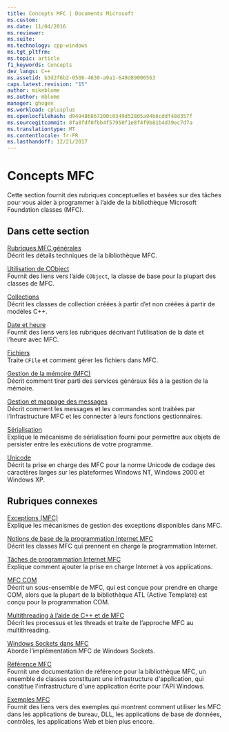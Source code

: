 ```yaml
---
title: Concepts MFC | Documents Microsoft
ms.custom: 
ms.date: 11/04/2016
ms.reviewer: 
ms.suite: 
ms.technology: cpp-windows
ms.tgt_pltfrm: 
ms.topic: article
f1_keywords: Concepts
dev_langs: C++
ms.assetid: b3d2f6b2-0508-4630-a9a1-649d89000563
caps.latest.revision: "15"
author: mikeblome
ms.author: mblome
manager: ghogen
ms.workload: cplusplus
ms.openlocfilehash: d949486867200c0349d52805a94b6cddf48d357f
ms.sourcegitcommit: 8fa8fdf0fbb4f57950f1e8f4f9b81b4d39ec7d7a
ms.translationtype: MT
ms.contentlocale: fr-FR
ms.lasthandoff: 12/21/2017
---
```

# <a name="mfc-concepts"></a>Concepts MFC
Cette section fournit des rubriques conceptuelles et basées sur des tâches pour vous aider à programmer à l’aide de la bibliothèque Microsoft Foundation classes (MFC).  
  
## <a name="in-this-section"></a>Dans cette section  
 [Rubriques MFC générales](../mfc/general-mfc-topics.md)  
 Décrit les détails techniques de la bibliothèque MFC.  
  
 [Utilisation de CObject](../mfc/using-cobject.md)  
 Fournit des liens vers l’aide `CObject`, la classe de base pour la plupart des classes de MFC.  
  
 [Collections](../mfc/collections.md)  
 Décrit les classes de collection créées à partir d’et non créées à partir de modèles C++.  
  
 [Date et heure](../atl-mfc-shared/date-and-time.md)  
 Fournit des liens vers les rubriques décrivant l’utilisation de la date et l’heure avec MFC.  
  
 [Fichiers](../mfc/files-in-mfc.md)  
 Traite `CFile` et comment gérer les fichiers dans MFC.  
  
 [Gestion de la mémoire (MFC)](../mfc/memory-management.md)  
 Décrit comment tirer parti des services généraux liés à la gestion de la mémoire.  
  
 [Gestion et mappage des messages](../mfc/message-handling-and-mapping.md)  
 Décrit comment les messages et les commandes sont traitées par l’infrastructure MFC et les connecter à leurs fonctions gestionnaires.  
  
 [Sérialisation](../mfc/serialization-in-mfc.md)  
 Explique le mécanisme de sérialisation fourni pour permettre aux objets de persister entre les exécutions de votre programme.  
  
 [Unicode](../mfc/unicode-in-mfc.md)  
 Décrit la prise en charge des MFC pour la norme Unicode de codage des caractères larges sur les plateformes Windows NT, Windows 2000 et Windows XP.  
  
## <a name="related-sections"></a>Rubriques connexes  
 [Exceptions (MFC)](../mfc/exception-handling-in-mfc.md)  
 Explique les mécanismes de gestion des exceptions disponibles dans MFC.  
  
 [Notions de base de la programmation Internet MFC](../mfc/mfc-internet-programming-basics.md)  
 Décrit les classes MFC qui prennent en charge la programmation Internet.  
  
 [Tâches de programmation Internet MFC](../mfc/mfc-internet-programming-tasks.md)  
 Explique comment ajouter la prise en charge Internet à vos applications.  
  
 [MFC COM](../mfc/mfc-com.md)  
 Décrit un sous-ensemble de MFC, qui est conçue pour prendre en charge COM, alors que la plupart de la bibliothèque ATL (Active Template) est conçu pour la programmation COM.  
  
 [Multithreading à l’aide de C++ et de MFC](../parallel/multithreading-with-cpp-and-mfc.md)  
 Décrit les processus et les threads et traite de l’approche MFC au multithreading.  
  
 [Windows Sockets dans MFC](../mfc/windows-sockets.md)  
 Aborde l’implémentation MFC de Windows Sockets.  
  
 [Référence MFC](../mfc/mfc-desktop-applications.md)  
 Fournit une documentation de référence pour la bibliothèque MFC, un ensemble de classes constituant une infrastructure d'application, qui constitue l'infrastructure d'une application écrite pour l'API Windows.  
  
 [Exemples MFC](../visual-cpp-samples.md)  
 Fournit des liens vers des exemples qui montrent comment utiliser les MFC dans les applications de bureau, DLL, les applications de base de données, contrôles, les applications Web et bien plus encore.

